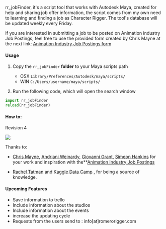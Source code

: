 rr_jobFinder, it's a script tool that works with Autodesk Maya,  created for help and sharing job offer information, the script comes from my own need to learning and finding a job as Character Rigger. The tool's database will be updated weekly every Friday.

If you are interested in submitting a job to be posted on Animation industry Job Postings, feel free to use the provided form created by Chris Mayne at the next link: [Animation Industry Job Postings form](http://bit.ly/cgjobsposting)

#### Usage

1. Copy the `rr_jobFinder` **folder** to your Maya scripts path
    -  OSX `Library/Preferences/Autodesk/maya/scripts/`
    -  WIN `C:/Users/username/maya/scripts/`

2. Run the following code, which will open the search window

```python
import rr_jobFinder
reload(rr_jobFinder)
```

#### How to:

Revision 4

![](https://raw.githubusercontent.com/romeroRigger/rr_tools/master/docs/rr_jobFinder_tut2.gif)


Thanks to:

-  <a href="https://www.linkedin.com/in/chrismayneanimation/" target="_blank">Chris Mayne</a>, <a href="https://www.linkedin.com/in/andrianiweinardy/" target="_blank">Andriani Weinardy</a>, <a href="https://www.linkedin.com/in/giovanni-grant/" target="_blank">Giovanni Grant</a>, <a href="https://www.linkedin.com/in/eondesign/" target="_blank">Simeon Hankins</a>  for your work and inspiration with the**<a href="http://bit.ly/animationIndustryJobPostings" target="_blank">Animation Industry Job Postings</a>


-  <a href="http://www.rachaeltatman.com/" target="_blank">Rachel Tatman</a> and <a href="https://www.datacamp.com/" target="_blank">Kaggle Data Camp</a>  , for being a source of knowledge.


#### Upcoming Features

-  Save information to trello
-  Include information about the studios
-  Include information about the events
-  increase the updating cycle
-  Requests from the users send to : info[at]romerorigger.com
